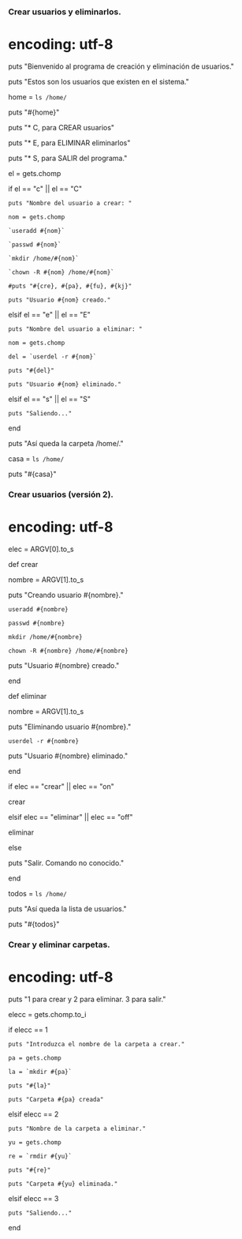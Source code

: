 ### Crear usuarios y eliminarlos.

# encoding: utf-8

puts "Bienvenido al programa de creación y eliminación de usuarios."

puts "Estos son los usuarios que existen en el sistema."

home = `ls /home/`

puts "#{home}"

puts "* C, para CREAR usuarios"

puts "* E, para ELIMINAR eliminarlos"

puts "* S, para SALIR del programa."

el = gets.chomp

if el == "c" || el == "C"

    puts "Nombre del usuario a crear: "

    nom = gets.chomp

    `useradd #{nom}`

    `passwd #{nom}`

    `mkdir /home/#{nom}`

    `chown -R #{nom} /home/#{nom}`

    #puts "#{cre}, #{pa}, #{fu}, #{kj}"

    puts "Usuario #{nom} creado."


elsif el == "e" || el == "E"

    puts "Nombre del usuario a eliminar: "

    nom = gets.chomp

    del = `userdel -r #{nom}`

    puts "#{del}"

    puts "Usuario #{nom} eliminado."


elsif el == "s" || el == "S"

    puts "Saliendo..."

end

puts "Así queda la carpeta /home/."

casa = `ls /home/`

puts "#{casa}"

### Crear usuarios (versión 2).

# encoding: utf-8

elec = ARGV[0].to_s

def crear

  nombre = ARGV[1].to_s

  puts "Creando usuario #{nombre}."

  `useradd #{nombre}`

  `passwd #{nombre}`

  `mkdir /home/#{nombre}`

  `chown -R #{nombre} /home/#{nombre}`

  puts "Usuario #{nombre} creado."

end

def eliminar

  nombre = ARGV[1].to_s

  puts "Eliminando usuario #{nombre}."

  `userdel -r #{nombre}`

  puts "Usuario #{nombre} eliminado."

end

if elec == "crear" || elec == "on"

  crear

elsif elec == "eliminar" || elec == "off"

  eliminar

else

  puts "Salir. Comando no conocido."

end

todos = `ls /home/`

puts "Así queda la lista de usuarios."

puts "#{todos}"

### Crear y eliminar carpetas.

# encoding: utf-8

puts "1 para crear y 2 para eliminar. 3 para salir."

elecc = gets.chomp.to_i

if elecc == 1

	puts "Introduzca el nombre de la carpeta a crear."

	pa = gets.chomp

	la = `mkdir #{pa}`

	puts "#{la}"

	puts "Carpeta #{pa} creada"

elsif elecc == 2

	puts "Nombre de la carpeta a eliminar."

	yu = gets.chomp

	re = `rmdir #{yu}`

	puts "#{re}"

	puts "Carpeta #{yu} eliminada."

elsif elecc == 3

	puts "Saliendo..."

end
